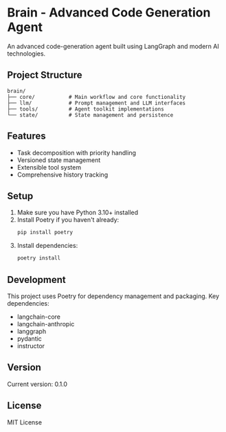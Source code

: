 # Brain - Advanced Code Generation Agent

An advanced code-generation agent built using LangGraph and modern AI technologies.

## Project Structure

```
brain/
├── core/           # Main workflow and core functionality
├── llm/            # Prompt management and LLM interfaces
├── tools/          # Agent toolkit implementations
└── state/          # State management and persistence
```

## Features

- Task decomposition with priority handling
- Versioned state management
- Extensible tool system
- Comprehensive history tracking

## Setup

1. Make sure you have Python 3.10+ installed
2. Install Poetry if you haven't already:
   ```bash
   pip install poetry
   ```
3. Install dependencies:
   ```bash
   poetry install
   ```

## Development

This project uses Poetry for dependency management and packaging. Key dependencies:

- langchain-core
- langchain-anthropic
- langgraph
- pydantic
- instructor

## Version

Current version: 0.1.0

## License

MIT License
